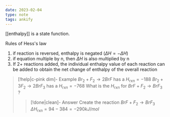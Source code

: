 ```yaml
---
date: 2023-02-04
type: note
tags: ankify
---
```


[[enthalpy]] is a state function.

Rules of Hess's law
1. if reaction is reversed, enthalpy is negated ($\Delta H = -\Delta H$)
2. if equation multiple by n, then $\Delta H$ is also multiplied by n
3. If 2+ reactions added, the individual enthalpy value of each reaction can be added to obtain the net change of enthalpy of the overall reaction

> [!help|c-pink dim]- Example
> $Br_{2} + F_{2} \rightarrow 2BrF$ has a $H_{rxn} = -188$
> $Br_{2} + 3F_{2} \rightarrow 2BrF_{3}$ has a $H_{rxn} = -768$
> What is the $H_{rxn}$ for $BrF + F_{2} \rightarrow BrF_{3}$ ?
>
> > [!done|clean]- Answer
> > Create the reaction $BrF + F_{2} \rightarrow BrF_{3}$
> > $\Delta H_{rxn} = 94-384=-290kJ/mol$
